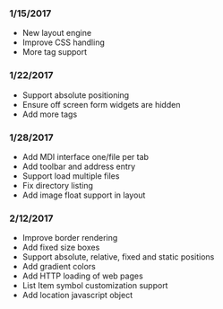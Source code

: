 ### 1/15/2017 ###
 + New layout engine
 + Improve CSS handling
 + More tag support

### 1/22/2017 ###
 + Support absolute positioning
 + Ensure off screen form widgets are hidden
 + Add more tags

### 1/28/2017 ###
 + Add MDI interface one/file per tab
 + Add toolbar and address entry
 + Support load multiple files
 + Fix directory listing
 + Add image float support in layout

### 2/12/2017
 + Improve border rendering
 + Add fixed size boxes
 + Support absolute, relative, fixed and static positions
 + Add gradient colors
 + Add HTTP loading of web pages
 + List Item symbol customization support
 + Add location javascript object
